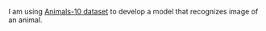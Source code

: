 I am using [Animals-10 dataset](https://www.kaggle.com/datasets/alessiocorrado99/animals10/data) to develop a model that recognizes image of an animal.
